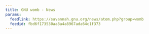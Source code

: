 ```yaml
---
title: GNU womb - News
params:
  feedlink: https://savannah.gnu.org/news/atom.php?group=womb
  feedid: fbd6f173530aa8a4a8967ada64c1f373
---
```

